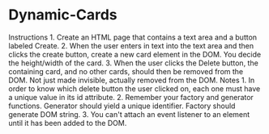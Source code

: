 # Dynamic-Cards

Instructions
    1. Create an HTML page that contains a text area and a button labeled Create.
    2. When the user enters in text into the text area and then clicks the create button, create a new card element in the DOM. You decide the height/width of the card.
    3. When the user clicks the Delete button, the containing card, and no other cards, should then be removed from the DOM. Not just made invisible, actually removed from the DOM.
Notes
    1. In order to know which delete button the user clicked on, each one must have a unique value in its id attribute.
    2. Remember your factory and generator functions. Generator should yield a unique identifier. Factory should generate DOM string.
    3. You can't attach an event listener to an element until it has been added to the DOM.